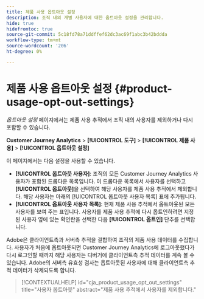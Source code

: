 ```yaml
---
title: 제품 사용 옵트아웃 설정
description: 조직 내의 개별 사용자에 대한 옵트아웃 설정을 관리합니다.
hide: true
hidefromtoc: true
source-git-commit: 5c18fd78a71ddffef62dc3ac69f1abc3b42bddda
workflow-type: tm+mt
source-wordcount: '206'
ht-degree: 0%

---
```


# 제품 사용 옵트아웃 설정 {#product-usage-opt-out-settings}

_옵트아웃 설정_ 페이지에서는 제품 사용 추적에서 조직 내의 사용자를 제외하거나 다시 포함할 수 있습니다.

**Customer Journey Analytics** > **[!UICONTROL 도구]** > **[!UICONTROL 제품 사용]** > **[!UICONTROL 옵트아웃 설정]**

이 페이지에서는 다음 설정을 사용할 수 있습니다.

* **[!UICONTROL 옵트아웃 사용자]**: 조직의 모든 Customer Journey Analytics 사용자가 포함된 드롭다운 목록입니다. 이 드롭다운 목록에서 사용자를 선택하고 **[!UICONTROL 옵트아웃]**&#x200B;을 선택하여 해당 사용자를 제품 사용 추적에서 제외합니다. 해당 사용자는 아래의 [!UICONTROL 옵트아웃 사용자 목록] 표에 추가됩니다.
* **[!UICONTROL 옵트아웃 사용자 목록]**: 현재 제품 사용 추적에서 옵트아웃된 모든 사용자를 보여 주는 표입니다. 사용자를 제품 사용 추적에 다시 옵트인하려면 지정된 사용자 옆에 있는 확인란을 선택한 다음 **[!UICONTROL 옵트인]** 단추를 선택합니다.

Adobe은 클라이언트측과 서버측 추적을 결합하여 조직의 제품 사용 데이터를 수집합니다. 사용자가 처음에 옵트아웃되면 Customer Journey Analytics에 로그아웃했다가 다시 로그인할 때까지 해당 사용자는 디버거에 클라이언트측 추적 데이터를 계속 볼 수 있습니다. Adobe의 서버측 유효성 검사는 옵트아웃된 사용자에 대해 클라이언트측 추적 데이터가 삭제되도록 합니다.

>[!CONTEXTUALHELP]
>id="cja_product_usage_opt_out_settings"
>title="사용자 옵트아웃"
>abstract="제품 사용 추적에서 사용자를 제외합니다."

